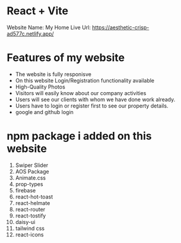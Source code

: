 # React + Vite
Website Name: My Home
Live Url: https://aesthetic-crisp-ad577c.netlify.app/

# Features of my website
+ The website is fully responisve
+ On this website Login/Registration functionality available
+ High-Quality Photos
+ Visitors will easily know about our company activities
+ Users will see our clients with whom we have done work already.
+ Users have to login or register first to see our property details.
+ google and github login

# npm package i added on this website
1. Swiper Slider
2. AOS Package
3. Animate.css
4. prop-types
5. firebase
6. react-hot-toast
7. react-helmate
8. react-router
9. react-tostify
10. daisy-ui
11. tailwind css
12. react-icons
